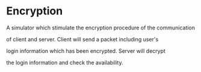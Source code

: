 # Encryption
A simulator which stimulate the encryption procedure of the communication

of client and server. Client will send a packet including user's

login information which has been encrypted. Server will decrypt

the login information and check the availability.
